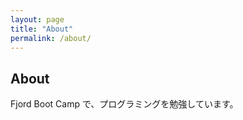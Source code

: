 ```yaml
---
layout: page
title: "About"
permalink: /about/
---
```


## About
Fjord Boot Camp で、プログラミングを勉強しています。
